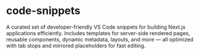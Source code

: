 # code-snippets
A curated set of developer-friendly VS Code snippets for building Next.js applications efficiently. Includes templates for server-side rendered pages, reusable components, dynamic metadata, layouts, and more — all optimized with tab stops and mirrored placeholders for fast editing.
